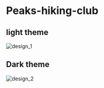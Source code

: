 # Peaks-hiking-club

## light theme
![design_1](https://user-images.githubusercontent.com/59802802/180294258-89907ea7-8922-4fc7-ae14-3227bf4ecc1a.png)

## Dark theme
![design_2](https://user-images.githubusercontent.com/59802802/180294606-7b047bfe-ebf2-42da-a6ea-a9461334c656.png)
